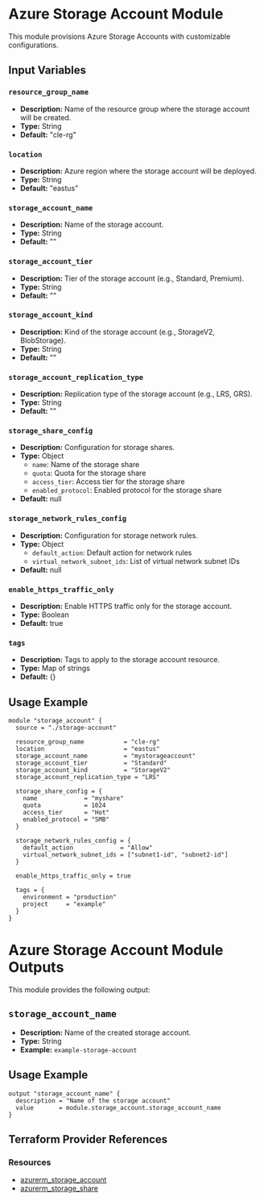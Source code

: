 # Azure Storage Account Module

This module provisions Azure Storage Accounts with customizable configurations.

## Input Variables

### `resource_group_name`

- **Description:** Name of the resource group where the storage account will be created.
- **Type:** String
- **Default:** "cle-rg"

### `location`

- **Description:** Azure region where the storage account will be deployed.
- **Type:** String
- **Default:** "eastus"

### `storage_account_name`

- **Description:** Name of the storage account.
- **Type:** String
- **Default:** ""

### `storage_account_tier`

- **Description:** Tier of the storage account (e.g., Standard, Premium).
- **Type:** String
- **Default:** ""

### `storage_account_kind`

- **Description:** Kind of the storage account (e.g., StorageV2, BlobStorage).
- **Type:** String
- **Default:** ""

### `storage_account_replication_type`

- **Description:** Replication type of the storage account (e.g., LRS, GRS).
- **Type:** String
- **Default:** ""

### `storage_share_config`

- **Description:** Configuration for storage shares.
- **Type:** Object
  - `name`: Name of the storage share
  - `quota`: Quota for the storage share
  - `access_tier`: Access tier for the storage share
  - `enabled_protocol`: Enabled protocol for the storage share
- **Default:** null

### `storage_network_rules_config`

- **Description:** Configuration for storage network rules.
- **Type:** Object
  - `default_action`: Default action for network rules
  - `virtual_network_subnet_ids`: List of virtual network subnet IDs
- **Default:** null

### `enable_https_traffic_only`

- **Description:** Enable HTTPS traffic only for the storage account.
- **Type:** Boolean
- **Default:** true

### `tags`

- **Description:** Tags to apply to the storage account resource.
- **Type:** Map of strings
- **Default:** {}

## Usage Example

```hcl
module "storage_account" {
  source = "./storage-account"
  
  resource_group_name           = "cle-rg"
  location                      = "eastus"
  storage_account_name          = "mystorageaccount"
  storage_account_tier          = "Standard"
  storage_account_kind          = "StorageV2"
  storage_account_replication_type = "LRS"
  
  storage_share_config = {
    name             = "myshare"
    quota            = 1024
    access_tier      = "Hot"
    enabled_protocol = "SMB"
  }
  
  storage_network_rules_config = {
    default_action             = "Allow"
    virtual_network_subnet_ids = ["subnet1-id", "subnet2-id"]
  }
  
  enable_https_traffic_only = true
  
  tags = {
    environment = "production"
    project     = "example"
  }
}
```

# Azure Storage Account Module Outputs

This module provides the following output:

## `storage_account_name`

- **Description:** Name of the created storage account.
- **Type:** String
- **Example:** `example-storage-account`

## Usage Example

```hcl
output "storage_account_name" {
  description = "Name of the storage account"
  value       = module.storage_account.storage_account_name
}
```

## Terraform Provider References

### Resources

- [azurerm_storage_account](https://registry.terraform.io/providers/hashicorp/azurerm/latest/docs/resources/storage_account)
- [azurerm_storage_share](https://registry.terraform.io/providers/hashicorp/azurerm/latest/docs/resources/storage_share)